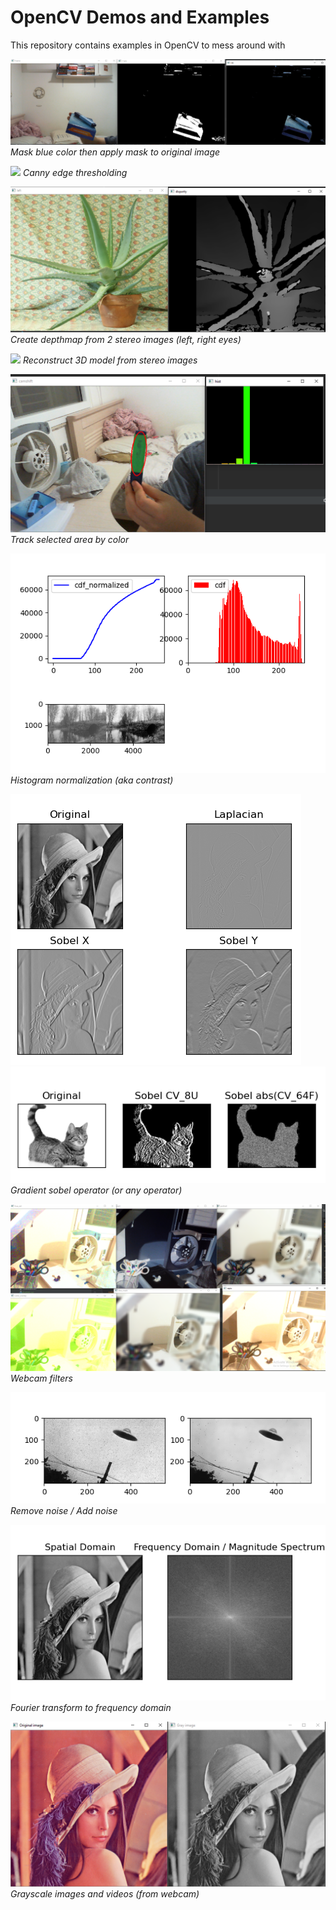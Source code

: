 # OpenCV Demos and Examples


This repository contains examples in OpenCV to mess around with

![](readme_resources/filter_webcam_blueColorMask.png)
*Mask blue color then apply mask to original image*

![](readme_resources/canny_edge.gif)
*Canny edge thresholding*

![](readme_resources/depth_stereo.png)
*Create depthmap from 2 stereo images (left, right eyes)*

![](readme_resources/depth_stereo_3d.gif)
*Reconstruct 3D model from stereo images*

![](readme_resources/color_track.png)
*Track selected area by color*

![](readme_resources/hist_normalization.png)
*Histogram normalization (aka contrast)*

![](readme_resources/gradient_sobel.png)
![](readme_resources/gradient_sobel2.png)
*Gradient sobel operator (or any operator)*

![](readme_resources/filter_webcam.png)
*Webcam filters*

![](readme_resources/noise.png)
*Remove noise / Add noise*

![](readme_resources/fast_fourier_transform.png)
*Fourier transform to frequency domain*

![](readme_resources/grayscale.png)
*Grayscale images and videos (from webcam)*